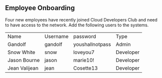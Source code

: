 Employee Onboarding
---------
Four new employees have recently joined Cloud Developers Club and need to have access to the network.  Add the following users to the systems.

<table>
<tr><td>Name</td><td>Username</td><td>password</td><td>Type</td></tr>
<tr><td>Gandolf</td><td>gandolf</td><td>youshallnotpass</td><td>Admin</td></tr>
<tr><td>Snow White</td><td>snow</td><td>loveyou7</td><td>Developer</td></tr>
<tr><td>Jason Bourne</td><td>jason</td><td>marie10!</td><td>Developer</td></tr>
<tr><td>Jean Valijean</td><td>jean</td><td>Cosette13</td><td>Developer</td></tr>
